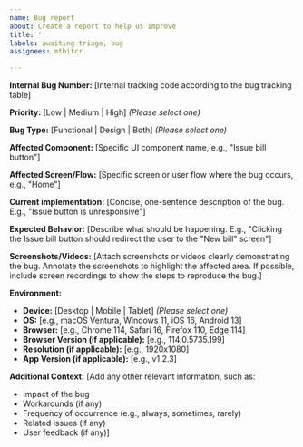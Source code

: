 ```yaml
---
name: Bug report
about: Create a report to help us improve
title: ''
labels: awaiting triage, bug
assignees: mtbitcr

---
```


**Internal Bug Number:** [Internal tracking code according to the bug tracking table]

**Priority:** [Low | Medium | High]  *(Please select one)*

**Bug Type:** [Functional | Design | Both] *(Please select one)*

**Affected Component:** [Specific UI component name, e.g., "Issue bill button"]

**Affected Screen/Flow:** [Specific screen or user flow where the bug occurs, e.g., "Home"]

**Current implementation:** [Concise, one-sentence description of the bug. E.g., "Issue button is unresponsive"]

**Expected Behavior:** [Describe what should be happening. E.g., "Clicking the Issue bill button should redirect the user to the "New bill" screen"]

**Screenshots/Videos:** [Attach screenshots or videos clearly demonstrating the bug. Annotate the screenshots to highlight the affected area.  If possible, include screen recordings to show the steps to reproduce the bug.]

**Environment:**

* **Device:** [Desktop | Mobile | Tablet] *(Please select one)*
* **OS:** [e.g., macOS Ventura, Windows 11, iOS 16, Android 13]
* **Browser:** [e.g., Chrome 114, Safari 16, Firefox 110, Edge 114]
* **Browser Version (if applicable):** [e.g., 114.0.5735.199]
* **Resolution (if applicable):** [e.g., 1920x1080]
* **App Version (if applicable):** [e.g., v1.2.3]

**Additional Context:** [Add any other relevant information, such as:
*   Impact of the bug
*   Workarounds (if any)
*   Frequency of occurrence (e.g., always, sometimes, rarely)
*   Related issues (if any)
*   User feedback (if any)]
